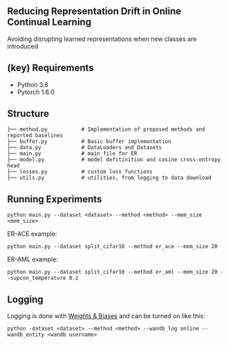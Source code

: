 ## Reducing Representation Drift in Online Continual Learning

Avoiding disrupting learned representations when new classes are introduced </br>

## (key) Requirements 
- Python 3.8
- Pytorch 1.6.0

## Structure

    ├── method.py           # Implementation of proposed methods and reported baselines
    ├── buffer.py           # Basic buffer implementation 
    ├── data.py             # DataLoaders and Datasets
    ├── main.py             # main file for ER
    ├── model.py            # model defitinition and cosine cross-entropy head
    ├── losses.py           # custom loss functions
    ├── utils.py            # utilities, from logging to data download

## Running Experiments

<!-- * er = Experience Replay baseline
* mask = ER-ACE
* supcon = ER-AML
* triplet = ER-AML Triplet -->

```
python main.py --dataset <dataset> --method <method> --mem_size <mem_size> 
```
ER-ACE example:

```
python main.py --dataset split_cifar10 --method er_ace --mem_size 20 
```
ER-AML example:

```
python main.py --dataset split_cifar10 --method er_aml --mem_size 20 --supcon_temperature 0.2
```

## Logging

Logging is done with [Weights & Biases](https://www.wandb.com/) and can be turned on like this: </br>
```
python -dataset <dataset> --method <method> --wandb_log online --wandb_entity <wandb username>
```


